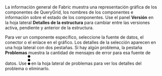 La información general de Fabric muestra una representación gráfica de los componentes de QueryGrid, los nombres de los componentes e información sobre el estado de los componentes. Use el panel **Versión** en la hoja lateral **Detalles de la estructura** para cambiar entre las versiones activa, pendiente y anterior de la estructura.

Para ver un componente específico, seleccione la fuente de datos, el conector o el enlace en el gráfico. Los detalles de la selección aparecen en una hoja lateral con dos pestañas. Si hay algún problema, la pestaña **Problemas** muestra la cantidad de mensajes de error para esa fuente de datos. Use ![""](Images/zsz1597101912145.svg) en la hoja lateral de problemas para ver los detalles del problema o eliminarlo.
